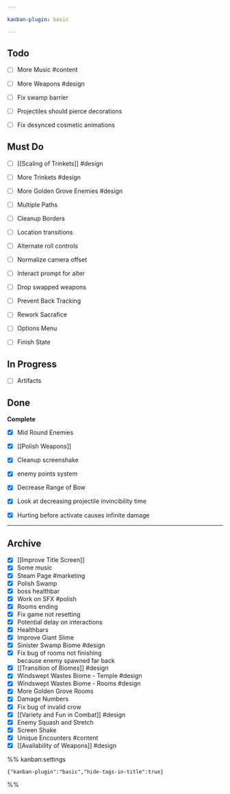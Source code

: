 ```yaml
---

kanban-plugin: basic

---
```


## Todo

- [ ] More Music #content
- [ ] More Weapons #design
- [ ] Fix swamp barrier
- [ ] Projectiles should pierce decorations
- [ ] Fix desynced cosmetic animations


## Must Do

- [ ] [[Scaling of Trinkets]] #design
- [ ] More Trinkets #design
- [ ] More Golden Grove Enemies #design
- [ ] Multiple Paths
- [ ] Cleanup Borders
- [ ] Location transitions
- [ ] Alternate roll controls
- [ ] Normalize camera offset
- [ ] Interact prompt for alter
- [ ] Drop swapped weapons
- [ ] Prevent Back Tracking
- [ ] Rework Sacrafice
- [ ] Options Menu
- [ ] Finish State


## In Progress

- [ ] Artifacts


## Done

**Complete**
- [x] Mid Round Enemies
- [x] [[Polish Weapons]]
- [x] Cleanup screenshake
- [x] enemy points system
- [x] Decrease Range of Bow
- [x] Look at decreasing projectile invincibility time
- [x] Hurting before activate causes infinite damage


***

## Archive

- [x] [[Improve Title Screen]]
- [x] Some music
- [x] Steam Page #marketing
- [x] Polish Swamp
- [x] boss healthbar
- [x] Work on SFX #polish
- [x] Rooms ending
- [x] Fix game not resetting
- [x] Potential delay on interactions
- [x] Healthbars
- [x] Improve Giant Slime
- [x] Sinister Swamp Biome #design
- [x] Fix bug of rooms not finishing<br>because enemy spawned far back
- [x] [[Transition of Biomes]] #design
- [x] Windswept Wastes Biome - Temple #design
- [x] Windswept Wastes Biome - Rooms #design
- [x] More Golden Grove Rooms
- [x] Damage Numbers
- [x] Fix bug of invalid crow
- [x] [[Variety and Fun in Combat]] #design
- [x] Enemy Squash and Stretch
- [x] Screen Shake
- [x] Unique Encounters #content
- [x] [[Availability of Weapons]] #design

%% kanban:settings
```
{"kanban-plugin":"basic","hide-tags-in-title":true}
```
%%